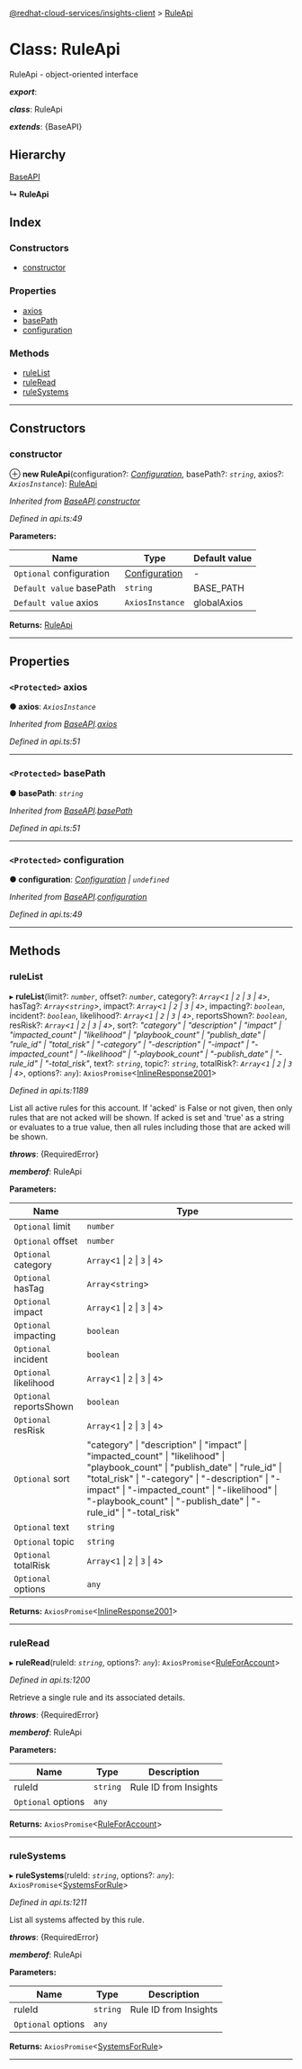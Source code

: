 [@redhat-cloud-services/insights-client](../README.md) > [RuleApi](../classes/ruleapi.md)

# Class: RuleApi

RuleApi - object-oriented interface

*__export__*: 

*__class__*: RuleApi

*__extends__*: {BaseAPI}

## Hierarchy

 [BaseAPI](baseapi.md)

**↳ RuleApi**

## Index

### Constructors

* [constructor](ruleapi.md#constructor)

### Properties

* [axios](ruleapi.md#axios)
* [basePath](ruleapi.md#basepath)
* [configuration](ruleapi.md#configuration)

### Methods

* [ruleList](ruleapi.md#rulelist)
* [ruleRead](ruleapi.md#ruleread)
* [ruleSystems](ruleapi.md#rulesystems)

---

## Constructors

<a id="constructor"></a>

###  constructor

⊕ **new RuleApi**(configuration?: *[Configuration](configuration.md)*, basePath?: *`string`*, axios?: *`AxiosInstance`*): [RuleApi](ruleapi.md)

*Inherited from [BaseAPI](baseapi.md).[constructor](baseapi.md#constructor)*

*Defined in api.ts:49*

**Parameters:**

| Name | Type | Default value |
| ------ | ------ | ------ |
| `Optional` configuration | [Configuration](configuration.md) | - |
| `Default value` basePath | `string` |  BASE_PATH |
| `Default value` axios | `AxiosInstance` |  globalAxios |

**Returns:** [RuleApi](ruleapi.md)

___

## Properties

<a id="axios"></a>

### `<Protected>` axios

**● axios**: *`AxiosInstance`*

*Inherited from [BaseAPI](baseapi.md).[axios](baseapi.md#axios)*

*Defined in api.ts:51*

___
<a id="basepath"></a>

### `<Protected>` basePath

**● basePath**: *`string`*

*Inherited from [BaseAPI](baseapi.md).[basePath](baseapi.md#basepath)*

*Defined in api.ts:51*

___
<a id="configuration"></a>

### `<Protected>` configuration

**● configuration**: *[Configuration](configuration.md) \| `undefined`*

*Inherited from [BaseAPI](baseapi.md).[configuration](baseapi.md#configuration)*

*Defined in api.ts:49*

___

## Methods

<a id="rulelist"></a>

###  ruleList

▸ **ruleList**(limit?: *`number`*, offset?: *`number`*, category?: *`Array`<`1` \| `2` \| `3` \| `4`>*, hasTag?: *`Array`<`string`>*, impact?: *`Array`<`1` \| `2` \| `3` \| `4`>*, impacting?: *`boolean`*, incident?: *`boolean`*, likelihood?: *`Array`<`1` \| `2` \| `3` \| `4`>*, reportsShown?: *`boolean`*, resRisk?: *`Array`<`1` \| `2` \| `3` \| `4`>*, sort?: *"category" \| "description" \| "impact" \| "impacted_count" \| "likelihood" \| "playbook_count" \| "publish_date" \| "rule_id" \| "total_risk" \| "-category" \| "-description" \| "-impact" \| "-impacted_count" \| "-likelihood" \| "-playbook_count" \| "-publish_date" \| "-rule_id" \| "-total_risk"*, text?: *`string`*, topic?: *`string`*, totalRisk?: *`Array`<`1` \| `2` \| `3` \| `4`>*, options?: *`any`*): `AxiosPromise`<[InlineResponse2001](../interfaces/inlineresponse2001.md)>

*Defined in api.ts:1189*

List all active rules for this account. If 'acked' is False or not given, then only rules that are not acked will be shown. If acked is set and 'true' as a string or evaluates to a true value, then all rules including those that are acked will be shown.

*__throws__*: {RequiredError}

*__memberof__*: RuleApi

**Parameters:**

| Name | Type |
| ------ | ------ |
| `Optional` limit | `number` |
| `Optional` offset | `number` |
| `Optional` category | `Array`<`1` \| `2` \| `3` \| `4`> |
| `Optional` hasTag | `Array`<`string`> |
| `Optional` impact | `Array`<`1` \| `2` \| `3` \| `4`> |
| `Optional` impacting | `boolean` |
| `Optional` incident | `boolean` |
| `Optional` likelihood | `Array`<`1` \| `2` \| `3` \| `4`> |
| `Optional` reportsShown | `boolean` |
| `Optional` resRisk | `Array`<`1` \| `2` \| `3` \| `4`> |
| `Optional` sort | "category" \| "description" \| "impact" \| "impacted_count" \| "likelihood" \| "playbook_count" \| "publish_date" \| "rule_id" \| "total_risk" \| "-category" \| "-description" \| "-impact" \| "-impacted_count" \| "-likelihood" \| "-playbook_count" \| "-publish_date" \| "-rule_id" \| "-total_risk" |
| `Optional` text | `string` |
| `Optional` topic | `string` |
| `Optional` totalRisk | `Array`<`1` \| `2` \| `3` \| `4`> |
| `Optional` options | `any` |

**Returns:** `AxiosPromise`<[InlineResponse2001](../interfaces/inlineresponse2001.md)>

___
<a id="ruleread"></a>

###  ruleRead

▸ **ruleRead**(ruleId: *`string`*, options?: *`any`*): `AxiosPromise`<[RuleForAccount](../interfaces/ruleforaccount.md)>

*Defined in api.ts:1200*

Retrieve a single rule and its associated details.

*__throws__*: {RequiredError}

*__memberof__*: RuleApi

**Parameters:**

| Name | Type | Description |
| ------ | ------ | ------ |
| ruleId | `string` |  Rule ID from Insights |
| `Optional` options | `any` |

**Returns:** `AxiosPromise`<[RuleForAccount](../interfaces/ruleforaccount.md)>

___
<a id="rulesystems"></a>

###  ruleSystems

▸ **ruleSystems**(ruleId: *`string`*, options?: *`any`*): `AxiosPromise`<[SystemsForRule](../interfaces/systemsforrule.md)>

*Defined in api.ts:1211*

List all systems affected by this rule.

*__throws__*: {RequiredError}

*__memberof__*: RuleApi

**Parameters:**

| Name | Type | Description |
| ------ | ------ | ------ |
| ruleId | `string` |  Rule ID from Insights |
| `Optional` options | `any` |

**Returns:** `AxiosPromise`<[SystemsForRule](../interfaces/systemsforrule.md)>

___

